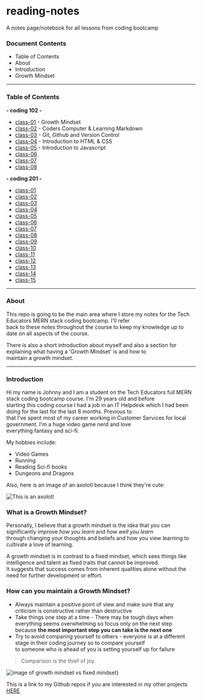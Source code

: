 # reading-notes
A notes page/notebook for all lessons from coding bootcamp
### Document Contents
* Table of Contents
* About  
* Introduction    
* Growth Mindset

***
### Table of Contents

**- coding 102 -**

* [class-01](/102/class-01.md) - Growth Mindset
* [class-02](/102/class-02.md) - Coders Computer & Learning Markdown
* [class-03](/102/class-03.md) -  Git, Github and Version Control
* [class-04](/102/class-04.md) - Introduction to HTML & CSS
* [class-05](/102/class-05.md) - Introduction to Javascript
* [class-06](/102/class-06.md)
* [class-07](/102/class-07.md)
* [class-08](/102/class-08.md)

**- coding 201 -**

* [class-01](/201/class-01.md)
* [class-02](/201/class-02.md)
* [class-03](/201/class-03.md)
* [class-04](/201/class-04.md)
* [class-05](/201/class-05.md)
* [class-06](/201/class-06.md)
* [class-07](/201/class-07.md)
* [class-08](/201/class-08.md)
* [class-09](/201/class-09.md)
* [class-10](/201/class-10.md)
* [class-11](/201/class-11.md)
* [class-12](/201/class-12.md)
* [class-13](/201/class-13.md)
* [class-14](/201/class-14.md)
* [class-15](/201/class-15.md)

***

### About

This repo is going to be the main area where I store my notes for the Tech Educators MERN stack coding bootcamp. I'll refer  
back to these notes throughout the course to keep my knowledge up to date on all aspects of the course.  

There is also a short introduction about myself and also a section for explaining what having a 'Growth Mindset' is and how to  
maintain a growth mindset.

***

### Introduction

Hi my name is Johnny and I am a student on the Tech Educators full MERN stack coding bootcamp course. I'm 29 years old and before  
starting this coding course I  had a job in an IT Helpdesk which I had been doing for the last for the last 8 months. Previous to  
that I've spent most of my career working in Customer Services for local government. I'm a huge video game nerd and love  
everything fantasy and sci-fi.

My hobbies include:
- Video Games
- Running
- Reading Sci-fi books
- Dungeons and Dragons

Also, here is an image of an axolotl because I think they're cute:

![This is an axolotl](https://i.natgeofe.com/n/de94c416-6d23-45f5-9708-e8d56289268e/naturepl_01132178_4x3.jpg)

### What is a Growth Mindset?

Personally, I believe that a growth mindset is the idea that you can significantly improve *how you learn* and *how well you learn*  
through changing your thoughts and beliefs and how you view learning to cultivate a love of learning. 

A growth mindset is in contrast to a fixed mindset, which sees things like intelligence and talent as fixed traits that cannot be improved.  
It suggests that success comes from inherent qualities alone without the need for further development or effort.

### How can you maintain a Growth Mindset?

- Always maintain a positive point of view and make sure that any criticism is constructive rather than destructive
- Take things one step at a time - There may be tough days when everything seems overwhelming so focus only on the next step  
 because **the most important step you can take is the next one**
- Try to avoid comparing yourself to others - everyone is at a different stage in their coding journey so to compare yourself  
to someone who is ahead of you is setting yourself up for failure

> Comparison is the thief of joy.  

![image of growth mindset vs fixed mindset}](https://atlassianblog.wpengine.com/wp-content/uploads/NewGrowthMindset2.png)

This is a link to my Github repos if you are interested in my other projects [HERE](https://github.com/Spaghettioso?tab=repositories)
